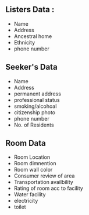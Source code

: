 <h2>Listers Data : </h2>

* Name
* Address
* Ancestral home
* Ethnicity
* phone number


<h2> Seeker's Data </h2>

* Name
* Address
* permanent address
* professional status
* smoking/alcohoal
* citizenship photo
* phone number
* No. of Residents

<h2> Room Data</h2>

* Room Location
* Room dimnention
* Room wall color
* Consumer review of area
* Transportation availbility
* Rating of room acc to facility
* Water facility
* electricity
* toilet

  
